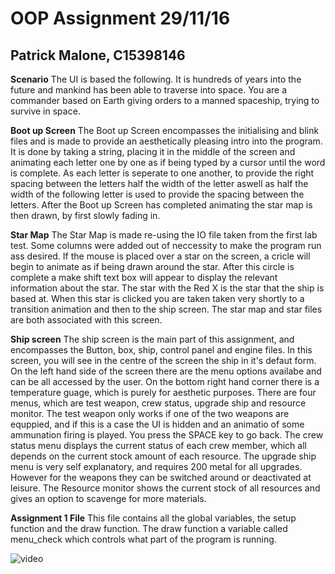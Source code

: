 # OOP Assignment 29/11/16
## Patrick Malone, C15398146

**Scenario**
The UI is based the following. It is hundreds of years into the future and mankind has been able to traverse 
into space. You are a commander based on Earth giving orders to a manned spaceship, trying to survive in 
space. 

**Boot up Screen**
The Boot up Screen encompasses the initialising and blink files and is made to provide an aesthetically 
pleasing intro into the program. It is done by taking a string, placing it in the middle of the screen
and animating each letter one by one as if being typed by a cursor until the word is complete. As each 
letter is seperate to one another, to provide the right spacing between the letters half the width of
the letter aswell as half the width of the following letter is used to provide the spacing between
the letters. After the Boot up Screen has completed animating the star map is then drawn, by first slowly
fading in.

**Star  Map**
The Star Map is made re-using the IO file taken from the first lab test. Some columns were added out of 
neccessity to make the program run ass desired. If the mouse is placed over a star on the screen, a cricle
will begin to animate as if being drawn around the star. After this circle is complete a make shift text box
will appear to display the relevant information about the star. The star with the Red X is the star that 
the ship is based at. When this star is clicked you are taken taken very shortly to a transition animation 
and then to the ship screen. The star map and star files are both associated with this screen.

**Ship screen**
The ship screen is the main part of this assignment, and encompasses the Button, box, ship, control panel 
and engine files. In this screen, you will see in the centre of the screen the ship in it's defaut form. 
On the left hand side of the screen there are the menu options availabe and can be all accessed by the 
user. On the bottom right hand corner there is a temperature guage, which is purely for aesthetic purposes.
There are four menus, which are test weapon, crew status, upgrade ship and resource monitor. 
The test weapon only works if one of the two weapons are equppied, and if this is a case the UI is hidden 
and an animatio of some ammunation firing is played. You press the SPACE key to go back. The crew status 
menu displays the current status of each crew member, which all depends on the current stock amount of 
each resource. The upgrade ship menu is very self explanatory, and requires 200 metal for all upgrades.
However for the weapons they can be switched around or deactivated at leisure. The Resource monitor shows
the current stock of all resources and gives an option to scavenge for more materials.

**Assignment 1 File**
This file contains all the global variables, the setup function and the draw function. The draw function
a variable called menu_check which controls what part of the program is running. 

![video](https://www.youtube.com/watch?v=tR5mCmyj9_Q&feature=youtu.be)